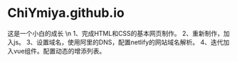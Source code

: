 # ChiYmiya.github.io
这是一个小白的成长
\n
1、完成HTML和CSS的基本网页制作。
2、重新制作，加入js。
3、设置域名，使用阿里的DNS，配置netlify的网站域名解析。
4、迭代加入vue组件。配置动态的增添列表。
